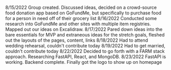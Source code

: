 8/15/2022
Group created. Discussed ideas, decided on a crowd-source food donation app based on GoFundMe, but specifically to purchase food for a person in need off of their grocery list
8/16/2022
Conducted some research into GoFundMe and other sites with multiple item registries. Mapped out our ideas on Excalidraw.
8/17/2022
Pared down ideas into the bare essentials for MVP and extraneous ideas for the stretch goals, fleshed out the layouts of the pages, content, links
8/18/2022
Had to attend wedding rehearsal, couldn't contribute today
8/19/2022
Had to get married, couldn't contribute today
8/22/2022
Decided to go forth with a FARM stack approach. Researching FastAPI, React, and MongoDB.
8/23/2022
FastAPI is working. Backend complete. Finally got the logo to show up on homepage